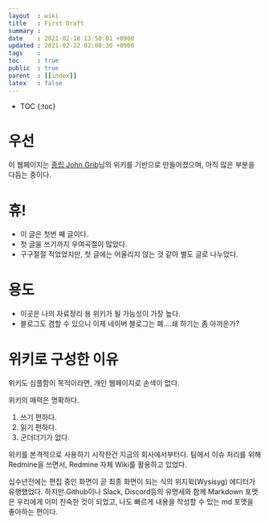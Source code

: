 ```yaml
---
layout  : wiki
title   : First Draft
summary : 
date    : 2021-02-18 13:50:01 +0900
updated : 2021-02-22 02:08:30 +0900
tags    : 
toc     : true
public  : true
parent  : [[index]]
latex   : false
---
```

* TOC
{:toc}

# 우선

이 웹페이지는 [종립 John Grib](https://johngrib.github.io/)님의 위키를 기반으로 만들어졌으며, 아직 많은 부분을 다듬는 중이다.

# 휴!

- 이 글은 첫번 째 글이다. 
- 첫 글을 쓰기까지 우여곡절이 많았다.
- 구구절절 적었었지만, 첫 글에는 어울리지 않는 것 같아 별도 글로 나누었다.

# 용도

- 이곳은 나의 자료정리 용 위키가 될 가능성이 가장 높다.
- 블로그도 겸할 수 있으니 이제 네이버 블로그는 폐....쇄 하기는 좀 아까운가?

# 위키로 구성한 이유

위키도 심플함이 목적이라면, 개인 웹페이지로 손색이 없다.

위키의 매력은 명확하다.
1. 쓰기 편하다.
2. 읽기 편하다.
3. 군더더기가 없다.

위키를 본격적으로 사용하기 시작한건 지금의 회사에서부터다. 팀에서 이슈 처리를 위해 Redmine을 쓰면서, Redmine 자체 Wiki를 활용하고 있었다.

십수년전에는 편집 중인 화면이 곧 최종 화면이 되는 식의 위지윅(Wysisyg) 에디터가 유행했었다. 
하지만 Github이나 Slack, Discord등의 유명세와 함께 Markdown 포맷은 우리에게 이미 친숙한 것이 되었고, 
나도 빠르게 내용을 작성할 수 있는 md 포맷을 좋아하는 편이다.

